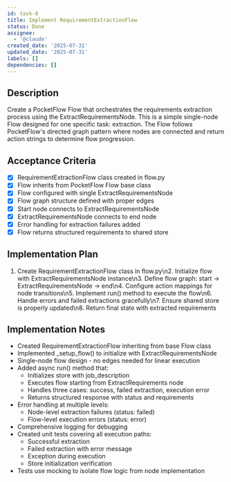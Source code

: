 ```yaml
---
id: task-8
title: Implement RequirementExtractionFlow
status: Done
assignee:
  - '@claude'
created_date: '2025-07-31'
updated_date: '2025-07-31'
labels: []
dependencies: []
---
```


## Description

Create a PocketFlow Flow that orchestrates the requirements extraction process using the ExtractRequirementsNode. This is a simple single-node Flow designed for one specific task: extraction. The Flow follows PocketFlow's directed graph pattern where nodes are connected and return action strings to determine flow progression.
## Acceptance Criteria

- [x] RequirementExtractionFlow class created in flow.py
- [x] Flow inherits from PocketFlow Flow base class
- [x] Flow configured with single ExtractRequirementsNode
- [x] Flow graph structure defined with proper edges
- [x] Start node connects to ExtractRequirementsNode
- [x] ExtractRequirementsNode connects to end node
- [x] Error handling for extraction failures added
- [x] Flow returns structured requirements to shared store

## Implementation Plan

1. Create RequirementExtractionFlow class in flow.py\n2. Initialize flow with ExtractRequirementsNode instance\n3. Define flow graph: start -> ExtractRequirementsNode -> end\n4. Configure action mappings for node transitions\n5. Implement run() method to execute the flow\n6. Handle errors and failed extractions gracefully\n7. Ensure shared store is properly updated\n8. Return final state with extracted requirements

## Implementation Notes

- Created RequirementExtractionFlow inheriting from base Flow class
- Implemented _setup_flow() to initialize with ExtractRequirementsNode
- Single-node flow design - no edges needed for linear execution
- Added async run() method that:
  - Initializes store with job_description
  - Executes flow starting from ExtractRequirements node
  - Handles three cases: success, failed extraction, execution error
  - Returns structured response with status and requirements
- Error handling at multiple levels:
  - Node-level extraction failures (status: failed)
  - Flow-level execution errors (status: error)
- Comprehensive logging for debugging
- Created unit tests covering all execution paths:
  - Successful extraction
  - Failed extraction with error message
  - Exception during execution
  - Store initialization verification
- Tests use mocking to isolate flow logic from node implementation
